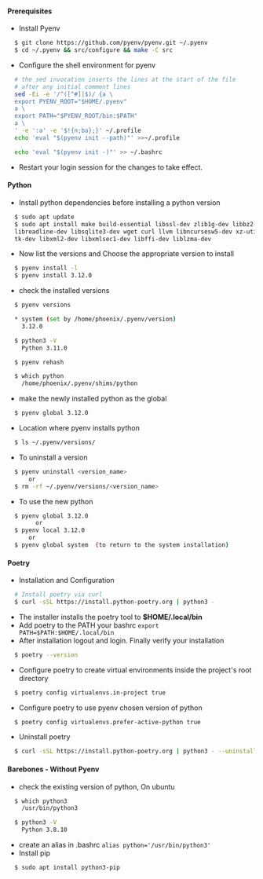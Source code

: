 #### Prerequisites

* Install Pyenv 
~~~bash
  $ git clone https://github.com/pyenv/pyenv.git ~/.pyenv
  $ cd ~/.pyenv && src/configure && make -C src
~~~

* Configure the shell environment for pyenv
~~~bash
  # the sed invocation inserts the lines at the start of the file
  # after any initial comment lines
  sed -Ei -e '/^([^#]|$)/ {a \
  export PYENV_ROOT="$HOME/.pyenv"
  a \
  export PATH="$PYENV_ROOT/bin:$PATH"
  a \
  ' -e ':a' -e '$!{n;ba};}' ~/.profile
  echo 'eval "$(pyenv init --path)"' >>~/.profile

  echo 'eval "$(pyenv init -)"' >> ~/.bashrc
~~~
* Restart your login session for the changes to take effect.

#### Python

* Install python dependencies before installing a python version
~~~bash
  $ sudo apt update
  $ sudo apt install make build-essential libssl-dev zlib1g-dev libbz2-dev \
  libreadline-dev libsqlite3-dev wget curl llvm libncursesw5-dev xz-utils \
  tk-dev libxml2-dev libxmlsec1-dev libffi-dev liblzma-dev
~~~
* Now list the versions and Choose the appropriate version to install
~~~bash
  $ pyenv install -l
  $ pyenv install 3.12.0
~~~

* check the installed versions
~~~bash
  $ pyenv versions 

  * system (set by /home/phoenix/.pyenv/version)
    3.12.0

  $ python3 -V
    Python 3.11.0

  $ pyenv rehash

  $ which python
    /home/phoenix/.pyenv/shims/python
~~~

* make the newly installed python as the global
~~~bash
  $ pyenv global 3.12.0
~~~
* Location where pyenv installs python
~~~bash
  $ ls ~/.pyenv/versions/
~~~

* To uninstall a version 
~~~bash
  $ pyenv uninstall <version_name> 
      or
  $ rm -rf ~/.pyenv/versions/<version_name>
~~~

* To use the new python 
~~~bash
  $ pyenv global 3.12.0 
    	or
  $ pyenv local 3.12.0
      or
  $ pyenv global system  (to return to the system installation)
~~~

#### Poetry 

* Installation and Configuration
~~~bash
  # Install poetry via curl
  $ curl -sSL https://install.python-poetry.org | python3 -
~~~
* The installer installs the poetry tool to **$HOME/.local/bin**
* Add poetry to the PATH your bashrc `export PATH=$PATH:$HOME/.local/bin`
* After installation logout and login. Finally verify your installation
~~~bash
  $ poetry --version
~~~
* Configure poetry to create virtual environments inside the project's root directory
~~~bash
  $ poetry config virtualenvs.in-project true
~~~
* Configure poetry to use pyenv chosen version of python
~~~bash
  $ poetry config virtualenvs.prefer-active-python true
~~~

* Uninstall poetry
~~~bash
  $ curl -sSL https://install.python-poetry.org | python3 - --uninstall
~~~

#### Barebones -  Without Pyenv 

* check the existing version of python, On ubuntu
~~~bash
  $ which python3
    /usr/bin/python3

  $ python3 -V
    Python 3.8.10
~~~

* create an alias in .bashrc `alias python='/usr/bin/python3'`
* Install pip
~~~bash
  $ sudo apt install python3-pip 
~~~
